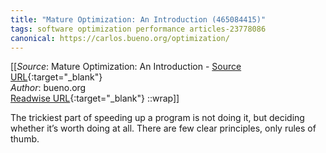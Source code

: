 ```yaml
---
title: "Mature Optimization: An Introduction (465084415)"
tags: software optimization performance articles-23778086
canonical: https://carlos.bueno.org/optimization/
---
```


[[_Source_: Mature Optimization: An Introduction - [Source URL](https://carlos.bueno.org/optimization/){:target="_blank"}<br>
_Author_: bueno.org<br>
[Readwise URL](https://readwise.io/open/465084415){:target="_blank"}
::wrap]]

The trickiest part of speeding up a program is not doing it, but deciding whether it’s worth doing at all. There are few clear principles, only rules of thumb.
